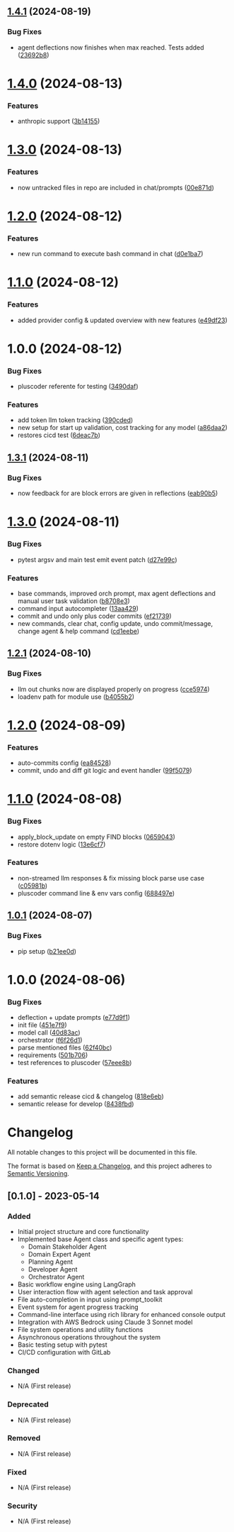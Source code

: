 ## [1.4.1](https://gitlab.com/codematos/pluscoder/compare/v1.4.0...v1.4.1) (2024-08-19)


### Bug Fixes

* agent deflections now finishes when max reached. Tests added ([23692b8](https://gitlab.com/codematos/pluscoder/commit/23692b87ff497252960b47e7113cb7a4c331fe38))

# [1.4.0](https://gitlab.com/codematos/pluscoder/compare/v1.3.0...v1.4.0) (2024-08-13)


### Features

* anthropic support ([3b14155](https://gitlab.com/codematos/pluscoder/commit/3b14155d73b7405f3d6e14877d5af232d84ffc24))

# [1.3.0](https://gitlab.com/codematos/pluscoder/compare/v1.2.0...v1.3.0) (2024-08-13)


### Features

* now untracked files in repo are included in chat/prompts ([00e871d](https://gitlab.com/codematos/pluscoder/commit/00e871ddfcb225b566cf0b4c05b794bf8cc9886d))

# [1.2.0](https://gitlab.com/codematos/pluscoder/compare/v1.1.0...v1.2.0) (2024-08-12)


### Features

* new run command to execute bash command in chat ([d0e1ba7](https://gitlab.com/codematos/pluscoder/commit/d0e1ba736dfbec454846ad592141948878ba01e4))

# [1.1.0](https://gitlab.com/codematos/pluscoder/compare/v1.0.0...v1.1.0) (2024-08-12)


### Features

* added provider config & updated overview with new features ([e49df23](https://gitlab.com/codematos/pluscoder/commit/e49df23e2807829151d173eea7bcce4959355154))

# 1.0.0 (2024-08-12)


### Bug Fixes

* pluscoder referente for testing ([3490daf](https://gitlab.com/codematos/pluscoder/commit/3490daf639e4ab807809a3dc7f115b7b94ae8737))


### Features

* add token llm token tracking ([390cded](https://gitlab.com/codematos/pluscoder/commit/390cded6b0d05286d5cdcff06ccff5b4068a15b6))
* new setup for start up validation, cost tracking for any model ([a86daa2](https://gitlab.com/codematos/pluscoder/commit/a86daa2f10b579d18b976a1a0d54840c49a2383a))
* restores cicd test ([6deac7b](https://gitlab.com/codematos/pluscoder/commit/6deac7b637bff8275abffa078575077337a63a32))

## [1.3.1](https://gitlab.com/codematos/plus-coder/compare/v1.3.0...v1.3.1) (2024-08-11)


### Bug Fixes

* now feedback for are block errors are given in reflections ([eab90b5](https://gitlab.com/codematos/plus-coder/commit/eab90b5ad3e679ef74eb868080100402534a58c3))

# [1.3.0](https://gitlab.com/codematos/plus-coder/compare/v1.2.1...v1.3.0) (2024-08-11)


### Bug Fixes

* pytest argsv and main test emit event  patch ([d27e99c](https://gitlab.com/codematos/plus-coder/commit/d27e99c46c1085c252a52c369519d7597691cdc8))


### Features

* base commands, improved orch prompt, max agent deflections and manual user task validation ([b8708e3](https://gitlab.com/codematos/plus-coder/commit/b8708e3c3f5e017038041dda6e7708847d320b48))
* command input autocompleter ([13aa429](https://gitlab.com/codematos/plus-coder/commit/13aa429fdcfb23a647ba90dab9d6ee7292c5d7c5))
* commit and undo only plus coder commits ([ef21739](https://gitlab.com/codematos/plus-coder/commit/ef21739619dbb57d9a980f80e5a23232228e0afe))
* new commands, clear chat, config update, undo commit/message, change agent & help command ([cd1eebe](https://gitlab.com/codematos/plus-coder/commit/cd1eebe356080c6ea1a44b9b4d077d9d40f447c0))

## [1.2.1](https://gitlab.com/codematos/plus-coder/compare/v1.2.0...v1.2.1) (2024-08-10)


### Bug Fixes

* llm out chunks now are displayed properly on progress ([cce5974](https://gitlab.com/codematos/plus-coder/commit/cce5974882c8318c90789c826440811e0b726345))
* loadenv path for module use ([b4055b2](https://gitlab.com/codematos/plus-coder/commit/b4055b2bac6500617527f02311dd10832df96444))

# [1.2.0](https://gitlab.com/codematos/plus-coder/compare/v1.1.0...v1.2.0) (2024-08-09)


### Features

* auto-commits config ([ea84528](https://gitlab.com/codematos/plus-coder/commit/ea845285fba435e6b5fb027a17df85a885625374))
* commit, undo and diff git logic and event handler ([99f5079](https://gitlab.com/codematos/plus-coder/commit/99f50792585da87c9407b18da2ff4f5d01a8046f))

# [1.1.0](https://gitlab.com/codematos/plus-coder/compare/v1.0.1...v1.1.0) (2024-08-08)


### Bug Fixes

* apply_block_update on empty FIND blocks ([0659043](https://gitlab.com/codematos/plus-coder/commit/06590438c5c3c31b0818e8c1fdeb798d77300128))
* restore dotenv logic ([13e6cf7](https://gitlab.com/codematos/plus-coder/commit/13e6cf7de2635311a6ca45b7eb34fda75552032b))


### Features

* non-streamed llm responses & fix missing block parse use case ([c05981b](https://gitlab.com/codematos/plus-coder/commit/c05981b66f55363c2f27851b2e48dbb84eb71060))
* pluscoder command line & env vars config ([688497e](https://gitlab.com/codematos/plus-coder/commit/688497e31a3135601a092b48d2d2726c0137c8dd))

## [1.0.1](https://gitlab.com/codematos/plus-coder/compare/v1.0.0...v1.0.1) (2024-08-07)


### Bug Fixes

* pip setup ([b21ee0d](https://gitlab.com/codematos/plus-coder/commit/b21ee0dcfc629109e4458849dc50a96aa658901a))

# 1.0.0 (2024-08-06)


### Bug Fixes

* deflection + update prompts ([e77d9f1](https://gitlab.com/codematos/plus-coder/commit/e77d9f14a4542031627f67994c12162a5753f9c2))
* init file ([451e7f9](https://gitlab.com/codematos/plus-coder/commit/451e7f9edfba7b6a23821785f632580aefebc4ef))
* model call ([40d83ac](https://gitlab.com/codematos/plus-coder/commit/40d83ac5ac1546890ae02ca4d2dec58a175682c4))
* orchestrator ([f6f26d1](https://gitlab.com/codematos/plus-coder/commit/f6f26d15429110716deb0490849643e1b872446d))
* parse mentioned files ([62f40bc](https://gitlab.com/codematos/plus-coder/commit/62f40bc25d56ecfa7f9c6ca9a296bf3b4269482c))
* requirements ([501b706](https://gitlab.com/codematos/plus-coder/commit/501b706a455a715f1ef0ee32b03944c76647bb86))
* test references to pluscoder ([57eee8b](https://gitlab.com/codematos/plus-coder/commit/57eee8b91c4d0bc77887212d64e16963ce11c98f))


### Features

* add semantic release cicd & changelog ([818e6eb](https://gitlab.com/codematos/plus-coder/commit/818e6eb518157764c06bb28cb5ab8ebdd41a4cd5))
* semantic release for develop ([8438fbd](https://gitlab.com/codematos/plus-coder/commit/8438fbdd36d365d5803d9f316df50d8df537a2e0))

# Changelog
All notable changes to this project will be documented in this file.

The format is based on [Keep a Changelog](https://keepachangelog.com/en/1.0.0/),
and this project adheres to [Semantic Versioning](https://semver.org/spec/v2.0.0.html).

## [0.1.0] - 2023-05-14

### Added
- Initial project structure and core functionality
- Implemented base Agent class and specific agent types:
  - Domain Stakeholder Agent
  - Domain Expert Agent
  - Planning Agent
  - Developer Agent
  - Orchestrator Agent
- Basic workflow engine using LangGraph
- User interaction flow with agent selection and task approval
- File auto-completion in input using prompt_toolkit
- Event system for agent progress tracking
- Command-line interface using rich library for enhanced console output
- Integration with AWS Bedrock using Claude 3 Sonnet model
- File system operations and utility functions
- Asynchronous operations throughout the system
- Basic testing setup with pytest
- CI/CD configuration with GitLab

### Changed
- N/A (First release)

### Deprecated
- N/A (First release)

### Removed
- N/A (First release)

### Fixed
- N/A (First release)

### Security
- N/A (First release)
